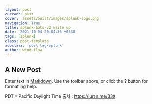 ```yaml
---
layout: post
current: post
cover:  assets/built/images/splunk-logo.png
navigation: True
title: splunk-bots-v2 write up
date: '2021-10-04 20:04:36 +0530'
tags: [splunk]
class: post-template
subclass: 'post tag-splunk'
author: wind-flow
---
```

## A New Post

Enter text in [Markdown](http://daringfireball.net/projects/markdown/). Use the toolbar above, or click the **?** button for formatting help.

PDT = Pacific Daylight Time
출처 : https://luran.me/339
